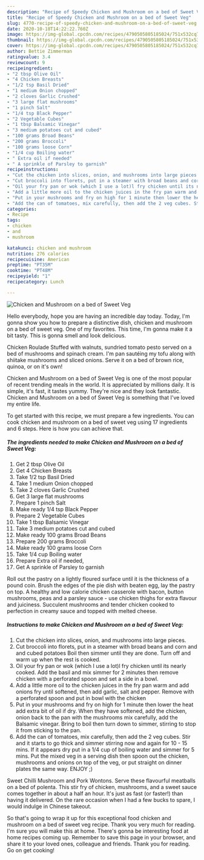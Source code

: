 ```yaml
---
description: "Recipe of Speedy Chicken and Mushroom on a bed of Sweet Veg"
title: "Recipe of Speedy Chicken and Mushroom on a bed of Sweet Veg"
slug: 4770-recipe-of-speedy-chicken-and-mushroom-on-a-bed-of-sweet-veg
date: 2020-10-18T14:22:22.760Z
image: https://img-global.cpcdn.com/recipes/4790505805185024/751x532cq70/chicken-and-mushroom-on-a-bed-of-sweet-veg-recipe-main-photo.jpg
thumbnail: https://img-global.cpcdn.com/recipes/4790505805185024/751x532cq70/chicken-and-mushroom-on-a-bed-of-sweet-veg-recipe-main-photo.jpg
cover: https://img-global.cpcdn.com/recipes/4790505805185024/751x532cq70/chicken-and-mushroom-on-a-bed-of-sweet-veg-recipe-main-photo.jpg
author: Bettie Zimmerman
ratingvalue: 3.4
reviewcount: 9
recipeingredient:
- "2 tbsp Olive Oil"
- "4 Chicken Breasts"
- "1/2 tsp Basil Dried"
- "1 medium Onion chopped"
- "2 cloves Garlic Crushed"
- "3 large flat mushrooms"
- "1 pinch Salt"
- "1/4 tsp Black Pepper"
- "2 Vegetable Cubes"
- "1 tbsp Balsamic Vinegar"
- "3 medium potatoes cut and cubed"
- "100 grams Broad Beans"
- "200 grams Broccoli"
- "100 grams loose Corn"
- "1/4 cup Boiling water"
- " Extra oil if needed"
- " A sprinkle of Parsley to garnish"
recipeinstructions:
- "Cut the chicken into slices, onion, and mushrooms into large pieces."
- "Cut broccoli into florets, put in a steamer with broad beans and corn and and cubed potatoes Boil then simmer until they are done. Turn off  and warm up when the rest is cooked."
- "Oil your fry pan or wok (which I use a lot)l fry chicken until its nearly cooked. Add the basil and mix  simmer for 2 minutes then remove chicken with a perforated spoon and set a side in a bowl."
- "Add a little more oil to the chicken juices in the fry pan warm and add onions fry until softened, then add garlic, salt and pepper. Remove with a perforated spoon and put in bowl with the chicken"
- "Put in your mushrooms and fry on high for 1 minute then lower the heat add extra bit of oil if dry. When they have softened, add the chicken, onion back to the pan with the mushrooms mix carefully, add the Balsamic vinegar. Bring to boil then turn down to simmer, stirring to stop it from sticking to the pan."
- "Add the can of tomatoes, mix carefully, then add the 2 veg cubes. Stir and it starts to go thick and simmer stirring now and again for 10 - 15 mins. If it appears dry put in a 1/4 cup of boiling water and simmer for 5 mins. Put the mixed veg in a serving dish then spoon out the chicken, mushrooms and onions on top of the veg, or put straight on dinner plates the same way. ENJOY  ;)"
categories:
- Recipe
tags:
- chicken
- and
- mushroom

katakunci: chicken and mushroom 
nutrition: 276 calories
recipecuisine: American
preptime: "PT35M"
cooktime: "PT48M"
recipeyield: "1"
recipecategory: Lunch

---
```



![Chicken and Mushroom on a bed of Sweet Veg](https://img-global.cpcdn.com/recipes/4790505805185024/751x532cq70/chicken-and-mushroom-on-a-bed-of-sweet-veg-recipe-main-photo.jpg)

Hello everybody, hope you are having an incredible day today. Today, I'm gonna show you how to prepare a distinctive dish, chicken and mushroom on a bed of sweet veg. One of my favorites. This time, I'm gonna make it a bit tasty. This is gonna smell and look delicious.

Chicken Roulade Stuffed with walnuts, sundried tomato pesto served on a bed of mushrooms and spinach cream. I&#39;m pan sautéing my tofu along with shiitake mushrooms and sliced onions. Serve it on a bed of brown rice, quinoa, or on it&#39;s own!

Chicken and Mushroom on a bed of Sweet Veg is one of the most popular of recent trending meals in the world. It is appreciated by millions daily. It is simple, it's fast, it tastes yummy. They're nice and they look fantastic. Chicken and Mushroom on a bed of Sweet Veg is something that I've loved my entire life.


To get started with this recipe, we must prepare a few ingredients. You can cook chicken and mushroom on a bed of sweet veg using 17 ingredients and 6 steps. Here is how you can achieve that.

<!--inarticleads1-->

##### The ingredients needed to make Chicken and Mushroom on a bed of Sweet Veg:

1. Get 2 tbsp Olive Oil
1. Get 4 Chicken Breasts
1. Take 1/2 tsp Basil Dried
1. Take 1 medium Onion chopped
1. Take 2 cloves Garlic Crushed
1. Get 3 large flat mushrooms
1. Prepare 1 pinch Salt
1. Make ready 1/4 tsp Black Pepper
1. Prepare 2 Vegetable Cubes
1. Take 1 tbsp Balsamic Vinegar
1. Take 3 medium potatoes cut and cubed
1. Make ready 100 grams Broad Beans
1. Prepare 200 grams Broccoli
1. Make ready 100 grams loose Corn
1. Take 1/4 cup Boiling water
1. Prepare  Extra oil if needed,
1. Get  A sprinkle of Parsley to garnish


Roll out the pastry on a lightly floured surface until it is the thickness of a pound coin. Brush the edges of the pie dish with beaten egg, lay the pastry on top. A healthy and low calorie chicken casserole with bacon, button mushrooms, peas and a parsley sauce - use chicken thighs for extra flavour and juiciness. Succulent mushrooms and tender chicken cooked to perfection in creamy sauce and topped with melted cheese. 

<!--inarticleads2-->

##### Instructions to make Chicken and Mushroom on a bed of Sweet Veg:

1. Cut the chicken into slices, onion, and mushrooms into large pieces.
1. Cut broccoli into florets, put in a steamer with broad beans and corn and and cubed potatoes Boil then simmer until they are done. Turn off  and warm up when the rest is cooked.
1. Oil your fry pan or wok (which I use a lot)l fry chicken until its nearly cooked. Add the basil and mix  simmer for 2 minutes then remove chicken with a perforated spoon and set a side in a bowl.
1. Add a little more oil to the chicken juices in the fry pan warm and add onions fry until softened, then add garlic, salt and pepper. Remove with a perforated spoon and put in bowl with the chicken
1. Put in your mushrooms and fry on high for 1 minute then lower the heat add extra bit of oil if dry. When they have softened, add the chicken, onion back to the pan with the mushrooms mix carefully, add the Balsamic vinegar. Bring to boil then turn down to simmer, stirring to stop it from sticking to the pan.
1. Add the can of tomatoes, mix carefully, then add the 2 veg cubes. Stir and it starts to go thick and simmer stirring now and again for 10 - 15 mins. If it appears dry put in a 1/4 cup of boiling water and simmer for 5 mins. Put the mixed veg in a serving dish then spoon out the chicken, mushrooms and onions on top of the veg, or put straight on dinner plates the same way. ENJOY  ;)


Sweet Chilli Mushroom and Pork Wontons. Serve these flavourful meatballs on a bed of polenta. This stir fry of chicken, mushrooms, and a sweet sauce comes together in about a half an hour. It&#39;s just as fast (or faster!) than having it delivered. On the rare occasion when I had a few bucks to spare, I would indulge in Chinese takeout. 

So that's going to wrap it up for this exceptional food chicken and mushroom on a bed of sweet veg recipe. Thank you very much for reading. I'm sure you will make this at home. There's gonna be interesting food at home recipes coming up. Remember to save this page in your browser, and share it to your loved ones, colleague and friends. Thank you for reading. Go on get cooking!
